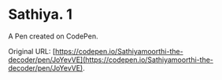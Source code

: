 # Sathiya. 1

A Pen created on CodePen.

Original URL: [https://codepen.io/Sathiyamoorthi-the-decoder/pen/JoYevVE](https://codepen.io/Sathiyamoorthi-the-decoder/pen/JoYevVE).

